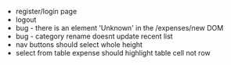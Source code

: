 - register/login page
- logout
- bug - there is an element 'Unknown' in the /expenses/new DOM
- bug - category rename doesnt update recent list
- nav buttons should select whole height
- select from table expense should highlight table cell not row